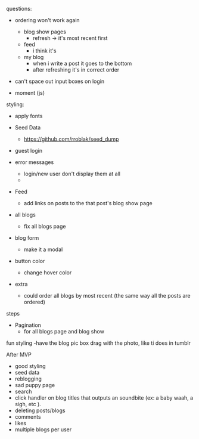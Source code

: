 questions:
  - ordering won't work again
    - blog show pages
      - refresh -> it's most recent first
    - feed
      - i think it's
    - my blog
      - when i write a post it goes to the bottom
      - after refreshing it's in correct order

  - can't space out input boxes on login
  - moment (js)

styling:
  - apply fonts

  - Seed Data
    - https://github.com/rroblak/seed_dump

  - guest login


  - error messages
    - login/new user don't display them at all
    -

  - Feed
    - add links on posts to the that post's blog show page


  - all blogs
    - fix all blogs page

  - blog form
    - make it a modal

  - button color
    - change hover color

  - extra
    - could order all blogs by most recent (the same way all the posts are ordered)

steps

  - Pagination
    - for all blogs page and blog show


fun styling
  -have the blog pic box drag with the photo, like ti does in tumblr

After MVP
  - good styling
  - seed data
  - reblogging
  - sad puppy page
  - search
  - click handler on blog titles that outputs an soundbite (ex: a baby waah, a sigh, etc ).
  - deleting posts/blogs
  - comments
  - likes
  - multiple blogs per user
